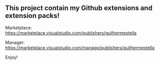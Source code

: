 ## This project contain my Github extensions and extension packs!

Marketplace: https://marketplace.visualstudio.com/publishers/guilhermestella

Manager: https://marketplace.visualstudio.com/manage/publishers/guilhermestella

Enjoy!

